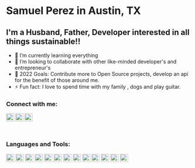 # Samuel Perez in Austin, TX

## I'm a Husband, Father, Developer interested in all things sustainable!!

- 🌱 I’m currently learning everything
- 👯 I’m looking to collaborate with other like-minded developer's and entrepreneur's
- 🥅 2022 Goals: Contribute more to Open Source projects, develop an api for the benefit of those around me.
- ⚡ Fun fact: I love to spend time with my family , dogs and play guitar.

### Connect with me:

[<img align="left" alt="sperezintexas | Twitter" width="22px" src="https://www.vectorlogo.zone/logos/twitter/twitter-tile.svg" />][twitter]
[<img align="left" alt="samuelperez | LinkedIn" width="22px" src="https://www.vectorlogo.zone/logos/linkedin/linkedin-icon.svg" />][linkedin]
[<img align="left" alt="sperezintexas | Instagram" width="22px" src="https://www.vectorlogo.zone/logos/instagram/instagram-icon.svg" />][instagram]

<br />

<br />

<br />

### Languages and Tools:

<img vertical-align="baseline" alt="sperezintexas | Java" width="22px" src="https://www.vectorlogo.zone/logos/java/java-vertical.svg" />
<img alt="sperezintexas | GoLang" width="22px" src="https://www.vectorlogo.zone/logos/golang/golang-icon.svg" />
<img  alt="sperezintexas | Python" width="22px" src="https://www.vectorlogo.zone/logos/python/python-icon.svg" />
<img  alt="sperezintexas | Groovy" width="22px" src="https://www.vectorlogo.zone/logos/groovy-lang/groovy-lang-icon.svg" />
<img  alt="sperezintexas | Node" width="22px" src="https://www.vectorlogo.zone/logos/nodejs/nodejs-icon.svg" />
<img  alt="sperezintexas | React" width="22px" src="https://www.vectorlogo.zone/logos/reactjs/reactjs-icon.svg" />
<img alt="sperezintexas | Kafka" width="22px" src="https://www.vectorlogo.zone/logos/apache_kafka/apache_kafka-icon.svg" />
<img alt="sperezintexas | Jenkins Cloudbees" width="22px" src="https://www.vectorlogo.zone/logos/cloudbees/cloudbees-icon.svg" />
<img  alt="sperezintexas | Bamboo" width="22px" src="https://www.vectorlogo.zone/logos/atlassian_bamboo/atlassian_bamboo-icon.svgg" />
<img  alt="sperezintexas | Azure" width="22px" src="https://www.vectorlogo.zone/logos/microsoft_azure/microsoft_azure-icon.svg" />
<img alt="sperezintexas | AWS" width="22px" src="https://www.vectorlogo.zone/logos/amazon_aws/amazon_aws-icon.svg" />
<img  alt="sperezintexas | Kubernetes" width="22px" src="https://www.vectorlogo.zone/logos/kubernetes/kubernetes-icon.svg" />
<img  alt="sperezintexas | Pivotal" width="22px" src="https://www.vectorlogo.zone/logos/pivotalio/pivotalio-icon.svg" />


[twitter]: https://twitter.com/sperezintexas

[instagram]: https://instagram.com/sperezintexas

[linkedin]: https://www.linkedin.com/in/samuelperez/
